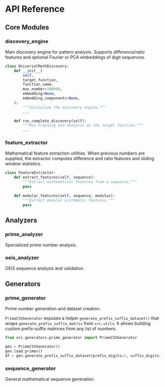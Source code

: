 # API Reference

## Core Modules

### discovery_engine

Main discovery engine for pattern analysis.
Supports difference/ratio features and optional Fourier or PCA embeddings of
digit sequences.

```python
class UniversalMathDiscovery:
    def __init__(
        self,
        target_function,
        function_name,
        max_number=100000,
        embedding=None,
        embedding_components=None,
    ):
        """Initialize the discovery engine."""
        ...

    def run_complete_discovery(self):
        """Run training and analysis on the target function."""
        ...
```

### feature_extractor

Mathematical feature extraction utilities. When previous numbers are supplied,
the extractor computes difference and ratio features and sliding window
statistics.

```python
class FeatureExtractor:
    def extract_features(self, sequence):
        """Extract mathematical features from a sequence."""
        pass
    
    def modular_features(self, sequence, modulus):
        """Extract modular arithmetic features."""
        pass
```

## Analyzers

### prime_analyzer

Specialized prime number analysis.

### oeis_analyzer

OEIS sequence analysis and validation.

## Generators

### prime_generator

Prime number generation and dataset creation.

`PrimeCSVGenerator` exposes a helper `generate_prefix_suffix_dataset()` that
wraps ``generate_prefix_suffix_matrix`` from ``src.utils``.  It allows building
custom prefix-suffix matrices from any list of numbers.

```python
from src.generators.prime_generator import PrimeCSVGenerator

gen = PrimeCSVGenerator()
gen.load_primes()
df = gen.generate_prefix_suffix_dataset(prefix_digits=2, suffix_digits=2)
```

### sequence_generator

General mathematical sequence generation.
